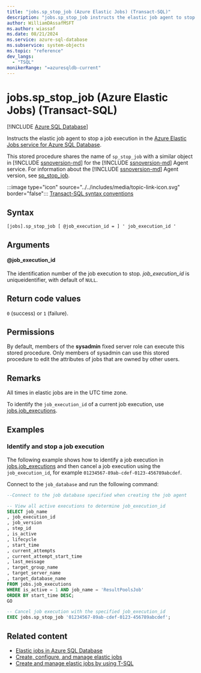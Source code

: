 ```yaml
---
title: "jobs.sp_stop_job (Azure Elastic Jobs) (Transact-SQL)"
description: "jobs.sp_stop_job instructs the elastic job agent to stop a job execution in the Azure Elastic Jobs service for Azure SQL Database."
author: WilliamDAssafMSFT
ms.author: wiassaf
ms.date: 08/21/2024
ms.service: azure-sql-database
ms.subservice: system-objects
ms.topic: "reference"
dev_langs:
  - "TSQL"
monikerRange: "=azuresqldb-current"
---
```

# jobs.sp_stop_job (Azure Elastic Jobs) (Transact-SQL)

[!INCLUDE [Azure SQL Database](../../includes/applies-to-version/asdb.md)]

Instructs the elastic job agent to stop a job execution in the [Azure Elastic Jobs service for Azure SQL Database](/azure/azure-sql/database/elastic-jobs-overview?view=azuresql-db&preserve-view=true).

This stored procedure shares the name of `sp_stop_job` with a similar object in [!INCLUDE [ssnoversion-md](../../includes/ssnoversion-md.md)] for the [!INCLUDE [ssnoversion-md](../../includes/ssnoversion-md.md)] Agent service. For information about the [!INCLUDE [ssnoversion-md](../../includes/ssnoversion-md.md)] Agent version, see [sp_stop_job](sp-stop-job-transact-sql.md).

:::image type="icon" source="../../includes/media/topic-link-icon.svg" border="false"::: [Transact-SQL syntax conventions](../../t-sql/language-elements/transact-sql-syntax-conventions-transact-sql.md)

## Syntax

```syntaxsql
[jobs].sp_stop_job [ @job_execution_id = ] ' job_execution_id '
```

## Arguments

#### @job_execution_id

The identification number of the job execution to stop. *job_execution_id* is uniqueidentifier, with default of `NULL`.

## Return code values

`0` (success) or `1` (failure).

## Permissions

By default, members of the **sysadmin** fixed server role can execute this stored procedure. Only members of sysadmin can use this stored procedure to edit the attributes of jobs that are owned by other users.

## Remarks

All times in elastic jobs are in the UTC time zone.

To identify the `job_execution_id` of a current job execution, use [jobs.job_executions](../system-catalog-views/jobs-job-executions-elastic-jobs-transact-sql.md).

## Examples

### Identify and stop a job execution

The following example shows how to identify a job execution in [jobs.job_executions](../system-catalog-views/jobs-job-executions-elastic-jobs-transact-sql.md) and then cancel a job execution using the `job_execution_id`, for example `01234567-89ab-cdef-0123-456789abcdef`.

Connect to the `job_database` and run the following command:

```sql
--Connect to the job database specified when creating the job agent

-- View all active executions to determine job_execution_id
SELECT job_name
, job_execution_id
, job_version
, step_id
, is_active
, lifecycle
, start_time
, current_attempts
, current_attempt_start_time
, last_message
, target_group_name
, target_server_name
, target_database_name
FROM jobs.job_executions
WHERE is_active = 1 AND job_name = 'ResultPoolsJob'
ORDER BY start_time DESC;
GO

-- Cancel job execution with the specified job_execution_id
EXEC jobs.sp_stop_job '01234567-89ab-cdef-0123-456789abcdef';
```

## Related content

- [Elastic jobs in Azure SQL Database](/azure/azure-sql/database/elastic-jobs-overview?view=azuresql-db&preserve-view=true)
- [Create, configure, and manage elastic jobs](/azure/azure-sql/database/elastic-jobs-tutorial?view=azuresql-db&preserve-view=true)
- [Create and manage elastic jobs by using T-SQL](/azure/azure-sql/database/elastic-jobs-tsql-create-manage?view=azuresql-db&preserve-view=true)
